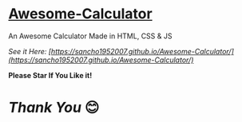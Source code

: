 # [Awesome-Calculator](https://sancho1952007.github.io/Awesome-Calculator/)
An Awesome Calculator Made in HTML, CSS &amp; JS

*See it Here: [https://sancho1952007.github.io/Awesome-Calculator/](https://sancho1952007.github.io/Awesome-Calculator/)*

**Please Star If You Like it!**

# ***Thank You*** 😊
